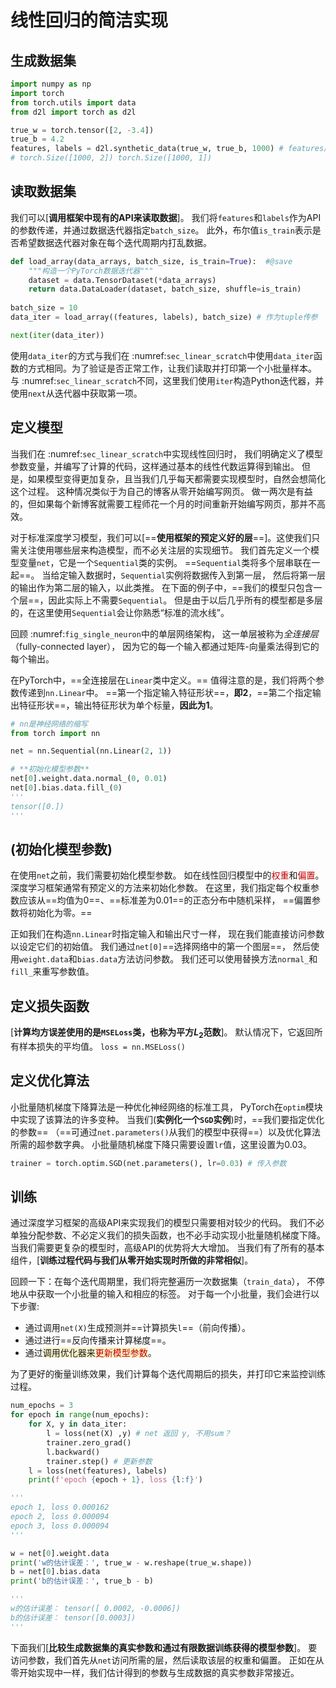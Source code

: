 # 线性回归的简洁实现
## 生成数据集
```python
import numpy as np
import torch
from torch.utils import data
from d2l import torch as d2l

true_w = torch.tensor([2, -3.4])
true_b = 4.2
features, labels = d2l.synthetic_data(true_w, true_b, 1000) # features产生误差
# torch.Size([1000, 2]) torch.Size([1000, 1])
```

## 读取数据集

我们可以\[**调用框架中现有的API来读取数据**]。
我们将`features`和`labels`作为API的参数传递，并通过数据迭代器指定`batch_size`。
此外，布尔值`is_train`表示是否希望数据迭代器对象在每个迭代周期内打乱数据。

```python
def load_array(data_arrays, batch_size, is_train=True):  #@save
    """构造一个PyTorch数据迭代器"""
    dataset = data.TensorDataset(*data_arrays)
    return data.DataLoader(dataset, batch_size, shuffle=is_train)
    
batch_size = 10
data_iter = load_array((features, labels), batch_size) # 作为tuple传参

next(iter(data_iter))
```

使用`data_iter`的方式与我们在 :numref:`sec_linear_scratch`中使用`data_iter`函数的方式相同。为了验证是否正常工作，让我们读取并打印第一个小批量样本。
与 :numref:`sec_linear_scratch`不同，这里我们使用`iter`构造Python迭代器，并使用`next`从迭代器中获取第一项。

## 定义模型

当我们在 :numref:`sec_linear_scratch`中实现线性回归时，
我们明确定义了模型参数变量，并编写了计算的代码，这样通过基本的线性代数运算得到输出。
但是，如果模型变得更加复杂，且当我们几乎每天都需要实现模型时，自然会想简化这个过程。
这种情况类似于为自己的博客从零开始编写网页。
做一两次是有益的，但如果每个新博客就需要工程师花一个月的时间重新开始编写网页，那并不高效。

对于标准深度学习模型，我们可以\[==**使用框架的预定义好的层**==]。这使我们只需关注使用哪些层来构造模型，而不必关注层的实现细节。
我们首先定义一个模型变量`net`，它是一个`Sequential`类的实例。
==`Sequential`类将多个层串联在一起==。
当给定输入数据时，`Sequential`实例将数据传入到第一层，
然后将第一层的输出作为第二层的输入，以此类推。
在下面的例子中，==我们的模型只包含一个层==，因此实际上不需要`Sequential`。
但是由于以后几乎所有的模型都是多层的，在这里使用`Sequential`会让你熟悉“标准的流水线”。

回顾 :numref:`fig_single_neuron`中的单层网络架构，
这一单层被称为*全连接层*（fully-connected layer），
因为它的每一个输入都通过矩阵-向量乘法得到它的每个输出。

在PyTorch中，==全连接层在`Linear`类中定义。==
值得注意的是，我们将两个参数传递到`nn.Linear`中。
==第一个指定输入特征形状==，**即2**，==第二个指定输出特征形状==，输出特征形状为单个标量，**因此为1**。

```python
# nn是神经网络的缩写
from torch import nn

net = nn.Sequential(nn.Linear(2, 1))

# **初始化模型参数**
net[0].weight.data.normal_(0, 0.01)
net[0].bias.data.fill_(0)
'''
tensor([0.])
'''
```
## (**初始化模型参数**)

在使用`net`之前，我们需要初始化模型参数。
如在线性回归模型中的<font color="#c00000">权重</font>和<font color="#c00000">偏置</font>。
深度学习框架通常有预定义的方法来初始化参数。
在这里，我们指定每个权重参数应该从==均值为0==、==标准差为0.01==的正态分布中随机采样，
==偏置参数将初始化为零。==

正如我们在构造`nn.Linear`时指定输入和输出尺寸一样，
现在我们能直接访问参数以设定它们的初始值。
我们通过`net[0]`==选择网络中的第一个图层==，
然后使用`weight.data`和`bias.data`方法访问参数。
我们还可以使用替换方法`normal_`和`fill_`来重写参数值。

## 定义损失函数[](http://localhost:8888/notebooks/pytorch/chapter_linear-networks/linear-regression-concise.ipynb#%E5%AE%9A%E4%B9%89%E6%8D%9F%E5%A4%B1%E5%87%BD%E6%95%B0)
\[**计算均方误差使用的是`MSELoss`类，也称为平方$L_2$范数**]。
默认情况下，它返回所有样本损失的平均值。
`loss = nn.MSELoss()`

## 定义优化算法
小批量随机梯度下降算法是一种优化神经网络的标准工具，
PyTorch在`optim`模块中实现了该算法的许多变种。
当我们(**实例化一个`SGD`实例**)时，==我们要指定优化的参数==
（==可通过`net.parameters()`从我们的模型中获得==）以及优化算法所需的超参数字典。
小批量随机梯度下降只需要设置`lr`值，这里设置为0.03。

```python
trainer = torch.optim.SGD(net.parameters(), lr=0.03) # 传入参数
```

## 训练

通过深度学习框架的高级API来实现我们的模型只需要相对较少的代码。
我们不必单独分配参数、不必定义我们的损失函数，也不必手动实现小批量随机梯度下降。
当我们需要更复杂的模型时，高级API的优势将大大增加。
当我们有了所有的基本组件，\[**训练过程代码与我们从零开始实现时所做的非常相似**]。

回顾一下：在每个迭代周期里，我们将完整遍历一次数据集（`train_data`），
不停地从中获取一个小批量的输入和相应的标签。
对于每一个小批量，我们会进行以下步骤:

* 通过调用`net(X)`生成预测并==计算损失`l`==（前向传播）。
* 通过进行==反向传播来计算梯度==。
* 通过<span style="background:rgba(240, 200, 0, 0.2)">调用优化器来<font color="#c00000">更新模型参数</font></span>。

为了更好的衡量训练效果，我们计算每个迭代周期后的损失，并打印它来监控训练过程。
```python
num_epochs = 3
for epoch in range(num_epochs):
    for X, y in data_iter:
        l = loss(net(X) ,y) # net 返回 y, 不用sum？
        trainer.zero_grad()
        l.backward()
        trainer.step() # 更新参数
    l = loss(net(features), labels)
    print(f'epoch {epoch + 1}, loss {l:f}')

'''
epoch 1, loss 0.000162
epoch 2, loss 0.000094
epoch 3, loss 0.000094
'''

w = net[0].weight.data
print('w的估计误差：', true_w - w.reshape(true_w.shape))
b = net[0].bias.data
print('b的估计误差：', true_b - b)

'''
w的估计误差： tensor([ 0.0002, -0.0006])
b的估计误差： tensor([0.0003])
'''
```

下面我们\[**比较生成数据集的真实参数和通过有限数据训练获得的模型参数**]。
要访问参数，我们首先从`net`访问所需的层，然后读取该层的权重和偏置。
正如在从零开始实现中一样，我们估计得到的参数与生成数据的真实参数非常接近。


